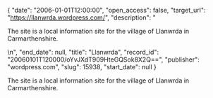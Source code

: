 {
  "date": "2006-01-01T12:00:00", 
  "open_access": false, 
  "target_url": "https://llanwrda.wordpress.com/", 
  "description": "<p>The site is a local information site for the village of Llanwrda in Carmarthenshire.</p>\n", 
  "end_date": null, 
  "title": "Llanwrda", 
  "record_id": "20060101T120000/oYvJXdT909HteGQSok8X2Q==", 
  "publisher": "wordpress.com", 
  "slug": 15938, 
  "start_date": null
}

<p>The site is a local information site for the village of Llanwrda in Carmarthenshire.</p>
